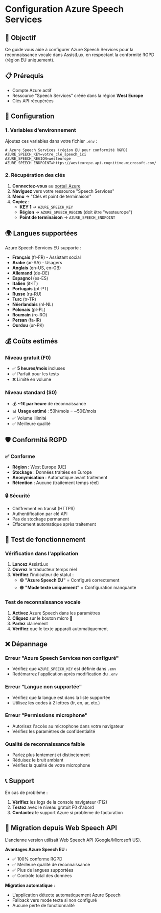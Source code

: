 # Configuration Azure Speech Services

## 🎯 Objectif

Ce guide vous aide à configurer Azure Speech Services pour la reconnaissance vocale dans AssistLux, en respectant la conformité RGPD (région EU uniquement).

## 📋 Prérequis

- Compte Azure actif
- Ressource "Speech Services" créée dans la région **West Europe**
- Clés API récupérées

## 🔧 Configuration

### 1. Variables d'environnement

Ajoutez ces variables dans votre fichier `.env` :

```env
# Azure Speech Services (région EU pour conformité RGPD)
AZURE_SPEECH_KEY=votre_clé_speech_ici
AZURE_SPEECH_REGION=westeurope
AZURE_SPEECH_ENDPOINT=https://westeurope.api.cognitive.microsoft.com/
```

### 2. Récupération des clés

1. **Connectez-vous** au [portail Azure](https://portal.azure.com)
2. **Naviguez** vers votre ressource "Speech Services"
3. **Menu** → "Clés et point de terminaison"
4. **Copiez** :
   - **KEY 1** → `AZURE_SPEECH_KEY`
   - **Région** → `AZURE_SPEECH_REGION` (doit être "westeurope")
   - **Point de terminaison** → `AZURE_SPEECH_ENDPOINT`

## 🌍 Langues supportées

Azure Speech Services EU supporte :

- **Français** (fr-FR) - Assistant social
- **Arabe** (ar-SA) - Usagers
- **Anglais** (en-US, en-GB)
- **Allemand** (de-DE)
- **Espagnol** (es-ES)
- **Italien** (it-IT)
- **Portugais** (pt-PT)
- **Russe** (ru-RU)
- **Turc** (tr-TR)
- **Néerlandais** (nl-NL)
- **Polonais** (pl-PL)
- **Roumain** (ro-RO)
- **Persan** (fa-IR)
- **Ourdou** (ur-PK)

## 💰 Coûts estimés

### Niveau gratuit (F0)
- ✅ **5 heures/mois** incluses
- ✅ Parfait pour les tests
- ❌ Limité en volume

### Niveau standard (S0)
- 💰 **~1€ par heure** de reconnaissance
- 📊 **Usage estimé** : 50h/mois = ~50€/mois
- ✅ Volume illimité
- ✅ Meilleure qualité

## 🛡️ Conformité RGPD

### ✅ Conforme
- **Région** : West Europe (UE)
- **Stockage** : Données traitées en Europe
- **Anonymisation** : Automatique avant traitement
- **Rétention** : Aucune (traitement temps réel)

### 🔒 Sécurité
- Chiffrement en transit (HTTPS)
- Authentification par clé API
- Pas de stockage permanent
- Effacement automatique après traitement

## 🚀 Test de fonctionnement

### Vérification dans l'application

1. **Lancez** AssistLux
2. **Ouvrez** le traducteur temps réel
3. **Vérifiez** l'indicateur de statut :
   - 🟢 **"Azure Speech EU"** = Configuré correctement
   - 🟠 **"Mode texte uniquement"** = Configuration manquante

### Test de reconnaissance vocale

1. **Activez** Azure Speech dans les paramètres
2. **Cliquez** sur le bouton micro 🎤
3. **Parlez** clairement
4. **Vérifiez** que le texte apparaît automatiquement

## ❌ Dépannage

### Erreur "Azure Speech Services non configuré"
- Vérifiez que `AZURE_SPEECH_KEY` est définie dans `.env`
- Redémarrez l'application après modification du `.env`

### Erreur "Langue non supportée"
- Vérifiez que la langue est dans la liste supportée
- Utilisez les codes à 2 lettres (fr, en, ar, etc.)

### Erreur "Permissions microphone"
- Autorisez l'accès au microphone dans votre navigateur
- Vérifiez les paramètres de confidentialité

### Qualité de reconnaissance faible
- Parlez plus lentement et distinctement
- Réduisez le bruit ambiant
- Vérifiez la qualité de votre microphone

## 📞 Support

En cas de problème :

1. **Vérifiez** les logs de la console navigateur (F12)
2. **Testez** avec le niveau gratuit F0 d'abord
3. **Contactez** le support Azure si problème de facturation

## 🔄 Migration depuis Web Speech API

L'ancienne version utilisait Web Speech API (Google/Microsoft US). 

**Avantages Azure Speech EU :**
- ✅ 100% conforme RGPD
- ✅ Meilleure qualité de reconnaissance
- ✅ Plus de langues supportées
- ✅ Contrôle total des données

**Migration automatique :**
- L'application détecte automatiquement Azure Speech
- Fallback vers mode texte si non configuré
- Aucune perte de fonctionnalité 